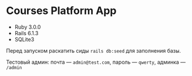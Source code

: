 # Courses Platform App

* Ruby 3.0.0
* Rails 6.1.3
* SQLite3

Перед запуском раскатить сиды `rails db:seed` для заполнения базы.

Тестовый админ: почта — `admin@test.com`, пароль — `qwerty`, админка — `/admin`